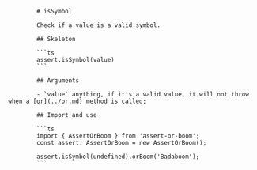             # isSymbol

            Check if a value is a valid symbol.

            ## Skeleton

            ```ts
            assert.isSymbol(value)
            ```

            ## Arguments

            - `value` anything, if it's a valid value, it will not throw when a [or](../or.md) method is called;

            ## Import and use

            ```ts
            import { AssertOrBoom } from 'assert-or-boom';
            const assert: AssertOrBoom = new AssertOrBoom();

            assert.isSymbol(undefined).orBoom('Badaboom');
            ```
